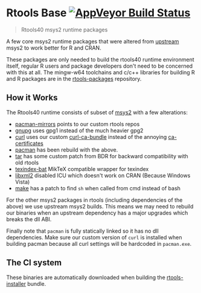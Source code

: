 # Rtools Base [![AppVeyor Build Status](https://ci.appveyor.com/api/projects/status/github/r-windows/rtools-base)](https://ci.appveyor.com/project/jeroen/rtools-base)

> Rtools40 msys2 runtime packages

A few core msys2 runtime packages that were altered from [upstream](https://github.com/alexpux/msys2-packages) msys2 to work better for R and CRAN.

These packages are only needed to build the rtools40 runtime environment itself, regular R users and package developers don't need to be concerned with this at all. The mingw-w64 toolchains and c/c++ libraries for building R and R packages are in the [rtools-packages](https://github.com/r-windows/rtools-packages) repository.

## How it Works

The Rtools40 runtime consists of subset of [msys2](https://www.msys2.org/) with a few alterations:

 - [pacman-mirrors](pacman-mirrors/PKGBUILD) points to our custom rtools repos
 - [gnupg](gnupg/PKGBUILD) uses gpg1 instead of the much heavier gpg2
 - [curl](curl/PKGBUILD) uses our custom [curl-ca-bundle](curl-ca-bundle/PKGBUILD) instead of the annoying [ca-certificates](https://github.com/Alexpux/MSYS2-packages/blob/master/ca-certificates/PKGBUILD)
 - [pacman](pacman/PKGBUILD) has been rebuild with the above.
 - [tar](tar/PKGBUILD) has some custom patch from BDR for backward compatibility with old rtools
 - [texindex-bat](texindex-bat/PKGBUILD) MikTeX compatible wrapper for texindex
 - [libxml2](libxml2/PKGBUILD) disabled ICU which doesn't work on CRAN (Because Windows Vista)
 - [make](make/PKGBUILD) has a patch to find `sh` when called from cmd instead of bash

For the other msys2 packages in rtools (including dependencies of the above) we use upstream msys2 builds. This means we may need to rebuild our binaries when an upstream dependency has a major upgrades which breaks the dll ABI.

Finally note that `pacman` is fully statically linked so it has no dll dependencies. Make sure our custom version of `curl` is installed when building pacman because all curl settings will be hardcoded in `pacman.exe`.

## The CI system

These binaries are automatically downloaded when building the [rtools-installer](https://github.com/r-windows/rtools-installer) bundle.
